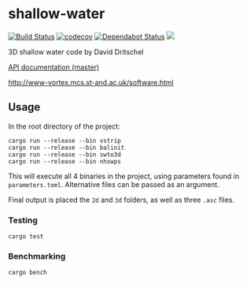 # shallow-water

[![Build Status](https://travis-ci.org/rse-standrewscs/shallow-water.svg)](https://travis-ci.org/rse-standrewscs/shallow-water)
[![codecov](https://codecov.io/gh/rse-standrewscs/shallow-water/branch/master/graph/badge.svg)](https://codecov.io/gh/rse-standrewscs/shallow-water)
[![Dependabot Status](https://api.dependabot.com/badges/status?host=github&repo=rse-standrewscs/shallow-water)](https://dependabot.com)
[![](https://tokei.rs/b1/github/rse-standrewscs/shallow-water)](https://github.com/XAMPPRocky/tokei)

3D shallow water code by David Dritschel

[API documentation (master)](https://rse-standrewscs.github.io/shallow-water/)

http://www-vortex.mcs.st-and.ac.uk/software.html

## Usage

In the root directory of the project:

```
cargo run --release --bin vstrip
cargo run --release --bin balinit
cargo run --release --bin swto3d
cargo run --release --bin nhswps
```

This will execute all 4 binaries in the project, using parameters found in `parameters.toml`. Alternative files can be passed as an argument.

Final output is placed the `2d` and `3d` folders, as well as three `.asc` files.

### Testing

```
cargo test
```

### Benchmarking

```
cargo bench
```
